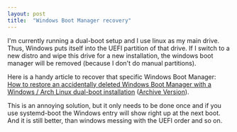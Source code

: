 ```yaml
---
layout: post
title:  "Windows Boot Manager recovery"
---
```


I'm currently running a dual-boot setup and I use linux as my main drive. Thus, Windows puts itself into the UEFI partition of that drive. If I switch to a new distro and wipe this drive for a new installation, the windows boot manager will be removed (because I don't do manual partitions).

Here is a handy article to recover that specific Windows Boot Manager: [How to restore an accidentally deleted Windows Boot Manager with a Windows / Arch Linux dual-boot installation](https://meroupatate.github.io/posts/bootloader/) ([Archive Version](https://web.archive.org/web/20220625174243/https://meroupatate.github.io/posts/bootloader/)).

This is an annoying solution, but it only needs to be done once and if you use systemd-boot the Windows entry will show right up at the next boot. And it is still better, than windows messing with the UEFI order and so on.